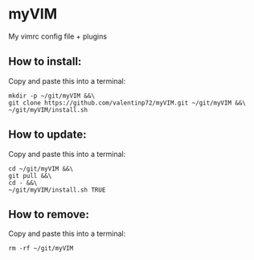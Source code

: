 # myVIM
My vimrc config file + plugins

## How to install:

Copy and paste this into a terminal:

```shell
mkdir -p ~/git/myVIM &&\
git clone https://github.com/valentinp72/myVIM.git ~/git/myVIM &&\
~/git/myVIM/install.sh
```
## How to update:

Copy and paste this into a terminal:

```shell
cd ~/git/myVIM &&\
git pull &&\
cd - &&\
~/git/myVIM/install.sh TRUE
```

## How to remove:

Copy and paste this into a terminal:

```shell
rm -rf ~/git/myVIM
```
